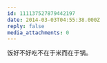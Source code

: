 ```yaml
---
id: 111137527879442197
date: 2014-03-03T04:55:38.000Z
reply: false
media_attachments: 0
---
```


饭好不好吃不在于米而在于锅。

